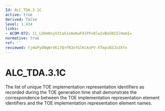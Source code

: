 ```yaml
---
Id: ALC_TDA.3.1C
active: true
derived: false
level: 1.434
links:
- ACOM-072: 11_LOHm0nyV31ak1eAoKwF81PFv0lw2vBe5NISlHamI=
normative: true
ref: ''
reviewed: tjmGPyONqWrVKi7QrFN3nfGlKcknPV-hTmpsN3Jo3XY=
---
```


# ALC_TDA.3.1C

The list of unique TOE implementation representation identifiers as recorded during the TOE generation time shall demonstrate the correspondence between the TOE implementation representation element identifiers and the TOE implementation representation element names.